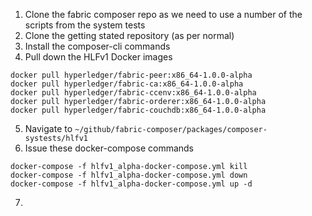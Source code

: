 

1. Clone the fabric composer repo as we need to use a number of the scripts from the system tests
2. Clone the getting stated repository (as per normal)
3. Install the composer-cli commands
4. Pull down the HLFv1 Docker images
```
docker pull hyperledger/fabric-peer:x86_64-1.0.0-alpha
docker pull hyperledger/fabric-ca:x86_64-1.0.0-alpha
docker pull hyperledger/fabric-ccenv:x86_64-1.0.0-alpha
docker pull hyperledger/fabric-orderer:x86_64-1.0.0-alpha
docker pull hyperledger/fabric-couchdb:x86_64-1.0.0-alpha
```
5. Navigate to `~/github/fabric-composer/packages/composer-systests/hlfv1`
6. Issue these docker-compose commands     
```
docker-compose -f hlfv1_alpha-docker-compose.yml kill
docker-compose -f hlfv1_alpha-docker-compose.yml down
docker-compose -f hlfv1_alpha-docker-compose.yml up -d
```
7. 
